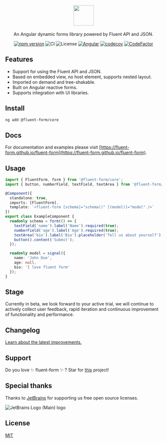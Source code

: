 <div align="center">
  <h1>
    <img src="./logo/outline.png" height="65" />
  </h1>

  An Angular dynamic forms library powered by Fluent API and JSON.

  [![npm version](https://img.shields.io/npm/v/@fluent-form/core/latest.svg)](https://www.npmjs.com/settings/fluent-form/packages)
  ![CI](https://github.com/fluent-form/fluent-form/actions/workflows/ci.yml/badge.svg)
  ![License](https://img.shields.io/badge/License-MIT-blue.svg)
  [![Angular](https://img.shields.io/badge/Angular-≥17.0.0-red?logo=angular)](https://www.github.com/angular/angular)
  [![codecov](https://codecov.io/gh/fluent-form/fluent-form/branch/main/graph/badge.svg?token=070GEU44U0)](https://codecov.io/gh/fluent-form/fluent-form)
  [![CodeFactor](https://www.codefactor.io/repository/github/fluent-form/fluent-form/badge)](https://www.codefactor.io/repository/github/fluent-form/fluent-form)
</div>

## Features

- Support for using the Fluent API and JSON.
- Based on embedded view, no host element, supports nested layout.
- Imported on demand and tree-shakable.
- Built on Angular reactive forms.
- Supports integration with UI libraries.

## Install

```bash
ng add @fluent-form/core
```

## Docs

For documentation and examples please visit [https://fluent-form.github.io/fluent-form](https://fluent-form.github.io/fluent-form).

## Usage

```ts
import { FluentForm, form } from '@fluent-form/core';
import { button, numberField, textField, textArea } from '@fluent-form/ui-zorro';

@Component({
  standalone: true,
  imports: [FluentForm],
  template: `<fluent-form [schema]="schema()" [(model)]="model" />`
})
export class ExampleComponent {
  readonly schema = form(() => {
    textField('name').label('Name').required(true);
    numberField('age').label('Age').required(true);
    textArea('bio').label('Bio').placeholder('Tell us about yourself');
    button().content('Submit');
  });

  readonly model = signal({
    name: 'John Doe',
    age: null,
    bio: 'I love fluent form'
  });
}
```

## Stage

Currently in beta, we look forward to your active trial, we will continue to actively collect user feedback, rapid iteration and continuous improvement of functionality and performance.

## Changelog

[Learn about the latest improvements.](https://github.com/fluent-form/fluent-form/blob/main/CHANGELOG.md)

## Support

Do you love ✨ fluent-form ✨ ? Star for [this](https://github.com/fluent-form/fluent-form) project!

##  Special thanks

Thanks to [JetBrains](https://www.jetbrains.com/?from=fluent-form) for supporting us free open source licenses.

![JetBrains Logo (Main) logo](https://resources.jetbrains.com/storage/products/company/brand/logos/jb_beam.svg)

## License

[MIT](https://github.com/fluent-form/fluent-form/blob/main/LICENSE)
